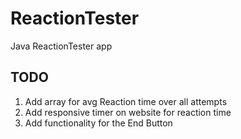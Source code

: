 # ReactionTester
Java ReactionTester app
## TODO
1. Add array for avg Reaction time over all attempts
2. Add responsive timer on website for reaction time
3. Add functionality for the End Button
